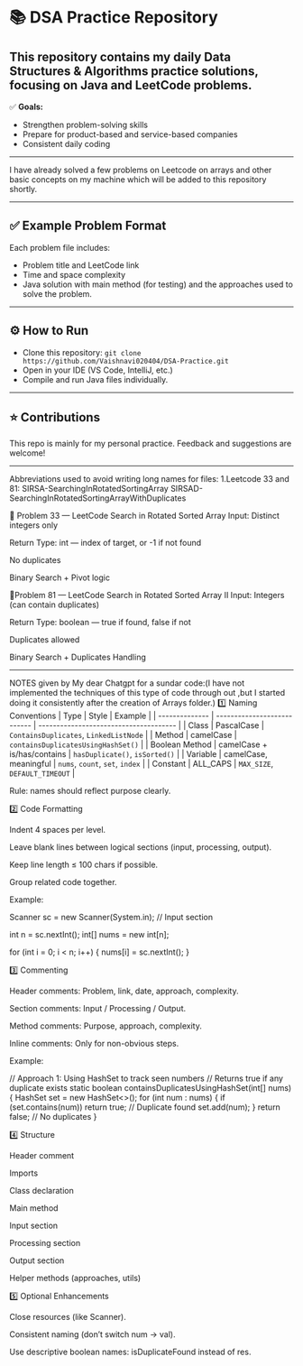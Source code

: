 # 📚 DSA Practice Repository

This repository contains my daily Data Structures & Algorithms practice solutions, focusing on Java and LeetCode problems.  
---

✅ **Goals:**
- Strengthen problem-solving skills
- Prepare for product-based and service-based companies
- Consistent daily coding

---

I have already solved a few problems on Leetcode on arrays and other basic concepts on my machine which will be added to this repository shortly.

---

## ✅ Example Problem Format

Each problem file includes:
- Problem title and LeetCode link
- Time and space complexity
- Java solution with main method (for testing) and the approaches used to solve the problem.

---

## ⚙️ How to Run

- Clone this repository:
  `git clone https://github.com/Vaishnavi020404/DSA-Practice.git`
- Open in your IDE (VS Code, IntelliJ, etc.)
- Compile and run Java files individually.

---

## ⭐ Contributions

This repo is mainly for my personal practice.
Feedback and suggestions are welcome!

---

Abbreviations used to avoid writing long names for files:
1.Leetcode 33 and 81:
SIRSA-SearchingInRotatedSortingArray
SIRSAD-SearchingInRotatedSortingArrayWithDuplicates 

🔹 Problem 33 — LeetCode Search in Rotated Sorted Array
Input: Distinct integers only

Return Type: int — index of target, or -1 if not found

No duplicates

Binary Search + Pivot logic

🔹Problem 81 — LeetCode Search in Rotated Sorted Array II
Input: Integers (can contain duplicates)

Return Type: boolean — true if found, false if not

Duplicates allowed

Binary Search + Duplicates Handling


---

NOTES given by My dear Chatgpt for a sundar code:(I have not implemented the techniques of this type of code through out ,but I started doing it consistently after the creation of Arrays folder.)
1️⃣ Naming Conventions
| Type           | Style                       | Example                                |
| -------------- | --------------------------- | -------------------------------------- |
| Class          | PascalCase                  | `ContainsDuplicates`, `LinkedListNode` |
| Method         | camelCase                   | `containsDuplicatesUsingHashSet()`     |
| Boolean Method | camelCase + is/has/contains | `hasDuplicate()`, `isSorted()`         |
| Variable       | camelCase, meaningful       | `nums`, `count`, `set`, `index`        |
| Constant       | ALL\_CAPS                   | `MAX_SIZE`, `DEFAULT_TIMEOUT`          |


Rule: names should reflect purpose clearly.

2️⃣ Code Formatting

Indent 4 spaces per level.

Leave blank lines between logical sections (input, processing, output).

Keep line length ≤ 100 chars if possible.

Group related code together.

Example:

Scanner sc = new Scanner(System.in); // Input section

int n = sc.nextInt();
int[] nums = new int[n];

for (int i = 0; i < n; i++) {
    nums[i] = sc.nextInt();
}

3️⃣ Commenting

Header comments: Problem, link, date, approach, complexity.

Section comments: Input / Processing / Output.

Method comments: Purpose, approach, complexity.

Inline comments: Only for non-obvious steps.

Example:

// Approach 1: Using HashSet to track seen numbers
// Returns true if any duplicate exists
static boolean containsDuplicatesUsingHashSet(int[] nums) {
    HashSet<Integer> set = new HashSet<>();
    for (int num : nums) {
        if (set.contains(num)) return true; // Duplicate found
        set.add(num);
    }
    return false; // No duplicates
}

4️⃣ Structure

Header comment

Imports

Class declaration

Main method

Input section

Processing section

Output section

Helper methods (approaches, utils)

5️⃣ Optional Enhancements

Close resources (like Scanner).

Consistent naming (don’t switch num → val).

Use descriptive boolean names: isDuplicateFound instead of res.




